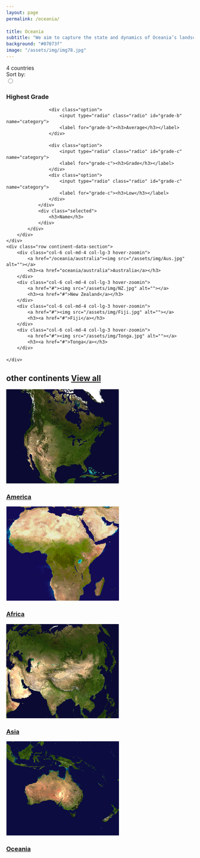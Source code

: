 ```yaml
---
layout: page
permalink: /oceania/

title: Oceania
subtitle: "We aim to capture the state and dynamics of Oceania’s landscape."
background: "#07073f"
image: "/assets/img/img78.jpg"
---
```


<!-- continent-data-showing-start -->
<div class="container mb-100 data-continent-main">
    <div class="data-continent-fillter">
        <div class="continent-count">
            4 countries
        </div>
        <div class="continent-dropdown">
            Sort by:
            <div class="select-box">
                <div class="options-container">
                    <div class="option">
                        <input type="radio" class="radio" id="grade-a" name="category">
                        <label for="grade-a"><h3>Highest Grade</h3></label>
                    </div>

                    <div class="option">
                        <input type="radio" class="radio" id="grade-b" name="category">
                        <label for="grade-b"><h3>Average</h3></label>
                    </div>

                    <div class="option">
                        <input type="radio" class="radio" id="grade-c" name="category">
                        <label for="grade-c"><h3>Grade</h3></label>
                    </div>
                    <div class="option">
                        <input type="radio" class="radio" id="grade-c" name="category">
                        <label for="grade-c"><h3>Low</h3></label>
                    </div>
                </div>
                <div class="selected">
                    <h3>Name</h3>
                </div>
            </div>
        </div>
    </div>
    <div class="row continent-data-section">
        <div class="col-6 col-md-4 col-lg-3 hover-zoomin">
            <a href="/oceania/australia"><img src="/assets/img/Aus.jpg" alt=""></a>
            <h3><a href="oceania/australia">Australia</a></h3>
        </div>
        <div class="col-6 col-md-4 col-lg-3 hover-zoomin">
            <a href="#"><img src="/assets/img/NZ.jpg" alt=""></a>
            <h3><a href="#">New Zealand</a></h3>
        </div>
        <div class="col-6 col-md-4 col-lg-3 hover-zoomin">
            <a href="#"><img src="/assets/img/Fiji.jpg" alt=""></a>
            <h3><a href="#">Fiji</a></h3>
        </div>
        <div class="col-6 col-md-4 col-lg-3 hover-zoomin">
            <a href="#"><img src="/assets/img/Tonga.jpg" alt=""></a>
            <h3><a href="#">Tonga</a></h3>
        </div>

    </div>
</div>
<!-- continent-data-showing-end -->

<!-- other-continents-start -->
<div class="container mb-100">
    <h2 class="common-title">other continents <a href="#">View all</a></h2>
    <div class="row continent-data-section">
        <div class="col-6 col-md-4 col-lg-3">
            <a href="#"><img src="/assets/img/continents/america.jpg" alt=""></a>
            <h3><a href="#">America</a></h3>
        </div>
        <div class="col-6 col-md-4 col-lg-3">
            <a href="#"><img src="/assets/img/continents/africa.jpg" alt=""></a>
            <h3><a href="#">Africa</a></h3>
        </div>
        <div class="col-6 col-md-4 col-lg-3">
            <a href="#"><img src="/assets/img/continents/asia.jpg" alt=""></a>
            <h3><a href="#">Asia</a></h3>
        </div>
        <div class="col-6 col-md-4 col-lg-3">
            <a href="#"><img src="/assets/img/continents/oceania.jpg" alt=""></a>
            <h3><a href="#">Oceania</a></h3>
        </div>
    </div>
</div>
<!-- other-continents-end -->
